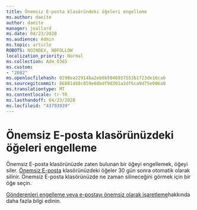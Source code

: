 ```yaml
---
title: Önemsiz E-posta klasöründeki öğeleri engelleme
ms.author: daeite
author: daeite
manager: joallard
ms.date: 04/23/2020
ms.audience: Admin
ms.topic: article
ROBOTS: NOINDEX, NOFOLLOW
localization_priority: Normal
ms.collection: Adm_O365
ms.custom:
- "2682"
ms.openlocfilehash: 0298ea22914ba2eb0b5046937553b1f23de16ca6
ms.sourcegitcommit: 86881d80c859e68bdf9d301a2df6ca9d75e086a0
ms.translationtype: MT
ms.contentlocale: tr-TR
ms.lasthandoff: 04/23/2020
ms.locfileid: "43793939"
---
```

# <a name="blocking-items-in-your-junk-email-folder"></a>Önemsiz E-posta klasörünüzdeki öğeleri engelleme

Önemsiz E-posta klasörünüzde zaten bulunan bir öğeyi engellemek, öğeyi siler. [Önemsiz E-posta](https://outlook.live.com/mail/junkemail) klasörünüzdeki öğeler 30 gün sonra otomatik olarak silinir. Önemsiz E-posta klasörünüzde ne zaman silineceğini görmek için bir öğe seçin.

[Gönderenleri engelleme veya e-postayı önemsiz olarak işaretleme](https://support.office.com/article/a3ece97b-82f8-4a5e-9ac3-e92fa6427ae4)hakkında daha fazla bilgi edinin.